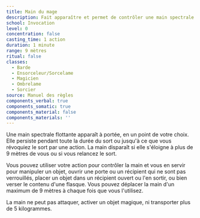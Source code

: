 ```yaml
---
title: Main du mage
description: Fait apparaître et permet de contrôler une main spectrale.
school: Invocation
level: 0
concentration: false
casting_time: 1 action
duration: 1 minute
range: 9 mètres
ritual: false
classes:
  - Barde
  - Ensorceleur/Sorcelame
  - Magicien
  - Ombrelame
  - Sorcier
source: Manuel des règles
components_verbal: true
components_somatic: true
components_material: false
components_materials: ''
---
```

Une main spectrale flottante apparaît à portée, en un point de votre choix. Elle persiste pendant toute la durée du sort ou jusqu'à ce que vous révoquiez le sort par une action. La main disparaît si elle s'éloigne à plus de 9 mètres de vous ou si vous relancez le sort.

Vous pouvez utiliser votre action pour contrôler la main et vous en servir pour manipuler un objet, ouvrir une porte ou un récipient qui ne sont pas verrouillés, placer un objet dans un récipient ouvert ou l'en sortir, ou bien verser le contenu d'une flasque. Vous pouvez déplacer la main d'un maximum de 9 mètres à chaque fois que vous l'utilisez.

La main ne peut pas attaquer, activer un objet magique, ni transporter plus de 5 kilogrammes.
